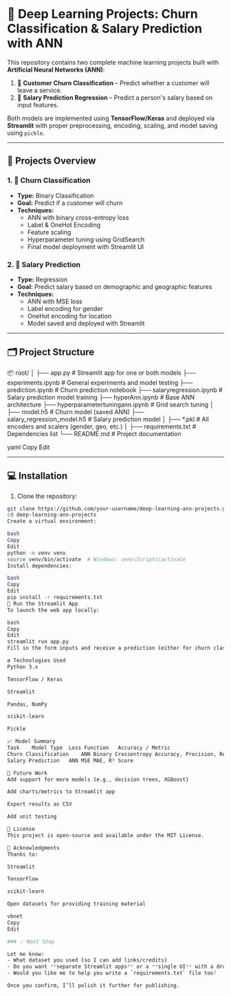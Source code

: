 # 🧠 Deep Learning Projects: Churn Classification & Salary Prediction with ANN

This repository contains two complete machine learning projects built with **Artificial Neural Networks (ANN)**:

1. 🔁 **Customer Churn Classification** – Predict whether a customer will leave a service.
2. 💼 **Salary Prediction Regression** – Predict a person's salary based on input features.

Both models are implemented using **TensorFlow/Keras** and deployed via **Streamlit** with proper preprocessing, encoding, scaling, and model saving using `pickle`.

---

## 📌 Projects Overview

### 1. 🔁 Churn Classification

- **Type:** Binary Classification
- **Goal:** Predict if a customer will churn
- **Techniques:**
  - ANN with binary cross-entropy loss
  - Label & OneHot Encoding
  - Feature scaling
  - Hyperparameter tuning using GridSearch
  - Final model deployment with Streamlit UI

### 2. 💼 Salary Prediction

- **Type:** Regression
- **Goal:** Predict salary based on demographic and geographic features
- **Techniques:**
  - ANN with MSE loss
  - Label encoding for gender
  - OneHot encoding for location
  - Model saved and deployed with Streamlit

---

## 🗂️ Project Structure

📦 root/
│
├── app.py # Streamlit app for one or both models
├── experiments.ipynb # General experiments and model testing
├── prediction.ipynb # Churn prediction notebook
├── salaryregression.ipynb # Salary prediction model training
├── hyperAnn.ipynb # Base ANN architecture
├── hyperparametertuningann.ipynb # Grid search tuning
│
├── model.h5 # Churn model (saved ANN)
├── salary_regression_model.h5 # Salary prediction model
│
├── *.pkl # All encoders and scalers (gender, geo, etc.)
│
├── requirements.txt # Dependencies list
└── README.md # Project documentation

yaml
Copy
Edit

---

## 💻 Installation

1. Clone the repository:

```bash
git clone https://github.com/your-username/deep-learning-ann-projects.git
cd deep-learning-ann-projects
Create a virtual environment:

bash
Copy
Edit
python -m venv venv
source venv/bin/activate  # Windows: venv\Scripts\activate
Install dependencies:

bash
Copy
Edit
pip install -r requirements.txt
🚀 Run the Streamlit App
To launch the web app locally:

bash
Copy
Edit
streamlit run app.py
Fill in the form inputs and receive a prediction (either for churn classification or salary prediction depending on how the app is configured).

⚙️ Technologies Used
Python 3.x

TensorFlow / Keras

Streamlit

Pandas, NumPy

scikit-learn

Pickle

📈 Model Summary
Task	Model Type	Loss Function	Accuracy / Metric
Churn Classification	ANN	Binary Crossentropy	Accuracy, Precision, Recall
Salary Prediction	ANN	MSE	MAE, R² Score

🧪 Future Work
Add support for more models (e.g., decision trees, XGBoost)

Add charts/metrics to Streamlit app

Export results as CSV

Add unit testing

📜 License
This project is open-source and available under the MIT License.

🙌 Acknowledgments
Thanks to:

Streamlit

TensorFlow

scikit-learn

Open datasets for providing training material

vbnet
Copy
Edit

### ✅ Next Step

Let me know:
- What dataset you used (so I can add links/credits)
- Do you want **separate Streamlit apps** or a **single UI** with a dropdown to switch between tasks?
- Would you like me to help you write a `requirements.txt` file too?

Once you confirm, I’ll polish it further for publishing.
